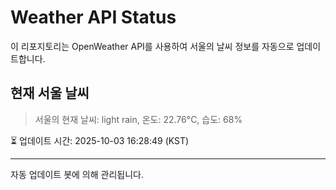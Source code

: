 
# Weather API Status

이 리포지토리는 OpenWeather API를 사용하여 서울의 날씨 정보를 자동으로 업데이트합니다.

## 현재 서울 날씨
> 서울의 현재 날씨: light rain, 온도: 22.76°C, 습도: 68%

⏳ 업데이트 시간: 2025-10-03 16:28:49 (KST)

---
자동 업데이트 봇에 의해 관리됩니다.
